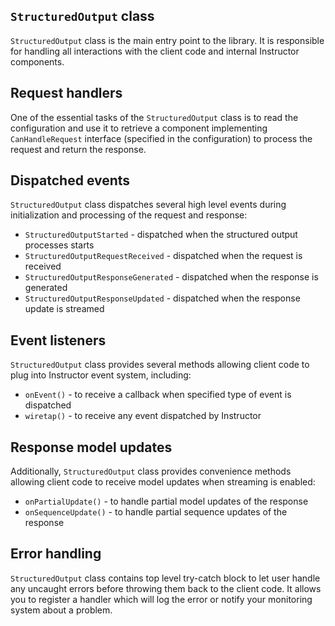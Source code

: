 ## `StructuredOutput` class

`StructuredOutput` class is the main entry point to the library. It is responsible for
handling all interactions with the client code and internal Instructor components.


## Request handlers

One of the essential tasks of the `StructuredOutput` class is to read the configuration
and use it to retrieve a component implementing `CanHandleRequest` interface (specified in the configuration) to process the request and return the response.


## Dispatched events

`StructuredOutput` class dispatches several high level events during initialization and processing
of the request and response:

 - `StructuredOutputStarted` - dispatched when the structured output processes starts
 - `StructuredOutputRequestReceived` - dispatched when the request is received
 - `StructuredOutputResponseGenerated` - dispatched when the response is generated
 - `StructuredOutputResponseUpdated` - dispatched when the response update is streamed


## Event listeners

`StructuredOutput` class provides several methods allowing client code to plug
into Instructor event system, including:
 - `onEvent()` - to receive a callback when specified type of event is dispatched
 - `wiretap()` - to receive any event dispatched by Instructor


## Response model updates

Additionally, `StructuredOutput` class provides convenience methods allowing client code to
receive model updates when streaming is enabled:

 - `onPartialUpdate()` - to handle partial model updates of the response
 - `onSequenceUpdate()` - to handle partial sequence updates of the response


## Error handling

`StructuredOutput` class contains top level try-catch block to let user handle any uncaught
errors before throwing them back to the client code. It allows you to register a handler
which will log the error or notify your monitoring system about a problem.
